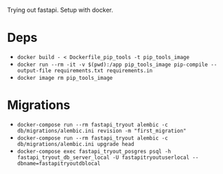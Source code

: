 Trying out fastapi. Setup with docker.

# Deps
* ```docker build - < Dockerfile_pip_tools -t pip_tools_image```
* ```docker run --rm -it -v $(pwd):/app pip_tools_image pip-compile --output-file requirements.txt requirements.in```
* ```docker image rm pip_tools_image```

# Migrations
* ```docker-compose run --rm fastapi_tryout alembic -c db/migrations/alembic.ini revision -m "first_migration"```
* ```docker-compose run --rm fastapi_tryout alembic -c db/migrations/alembic.ini upgrade head```
* ```docker-compose exec fastapi_tryout_posgres psql -h fastapi_tryout_db_server_local -U fastapitryoutuserlocal --dbname=fastapitryoutdblocal```
